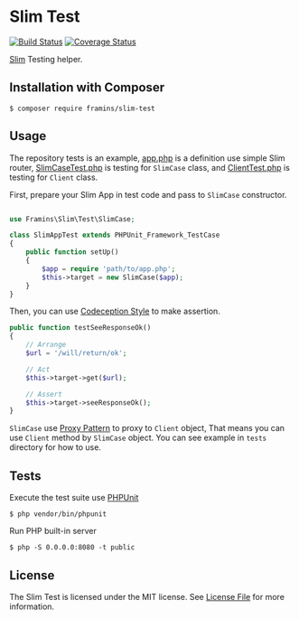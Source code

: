 # Slim Test

[![Build Status](https://travis-ci.org/Framins/slim-test.svg?branch=master)](https://travis-ci.org/Framins/slim-test)
[![Coverage Status](https://coveralls.io/repos/github/Framins/slim-test/badge.svg?branch=master)](https://coveralls.io/github/Framins/slim-test?branch=master)

[Slim][] Testing helper.

## Installation with Composer

    $ composer require framins/slim-test

## Usage

The repository tests is an example, [app.php](/app.php) is a definition use simple Slim router, [SlimCaseTest.php](/tests/SlimCaseTest.php) is testing for `SlimCase` class, and [ClientTest.php](/tests/ClientTest.php) is testing for `Client` class.

First, prepare your Slim App in test code and pass to `SlimCase` constructor.

```php

use Framins\Slim\Test\SlimCase;

class SlimAppTest extends PHPUnit_Framework_TestCase
{
    public function setUp()
    {
        $app = require 'path/to/app.php';
        $this->target = new SlimCase($app);
    }
}
```

Then, you can use [Codeception Style](http://codeception.com/docs/modules/REST) to make assertion.

```php
public function testSeeResponseOk()
{
    // Arrange
    $url = '/will/return/ok';

    // Act
    $this->target->get($url);

    // Assert
    $this->target->seeResponseOk();
}
```

`SlimCase` use [Proxy Pattern](https://en.wikipedia.org/wiki/Proxy_pattern) to proxy to `Client` object, That means you can use `Client` method by `SlimCase` object. You can see example in `tests` directory for how to use.

## Tests

Execute the test suite use [PHPUnit][]

    $ php vendor/bin/phpunit

Run PHP built-in server

    $ php -S 0.0.0.0:8080 -t public

## License

The Slim Test is licensed under the MIT license. See [License File](LICENSE) for more information.

[PHPUnit]: https://phpunit.de/
[Slim]: http://www.slimframework.com/
